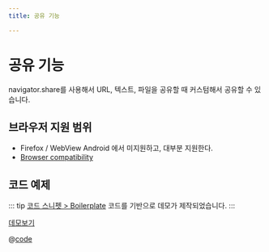 ```yaml
---
title: 공유 기능

---
```

# 공유 기능
navigator.share를 사용해서 URL, 텍스트, 파일을 공유할 때 커스텀해서 공유할 수 있습니다.


## 브라우저 지원 범위
- Firefox / WebView Android 에서 미지원하고, 대부분 지원한다. 
- [Browser compatibility](https://developer.mozilla.org/en-US/docs/Web/API/Web_Share_API#browser_compatibility)


## 코드 예제
::: tip 
[코드 스니펫 > Boilerplate](https://the-next-web-research-lab.github.io/fe-dev/code-snippets/UIComponent/Boilerplate.html) 코드를 기반으로 데모가 제작되었습니다.
:::

[데모보기](https://the-next-web-research-lab.github.io/docs/next-web-research/WebApis/share.html)

@[code](@/docs/next-web-research/WebApis/share.html)
